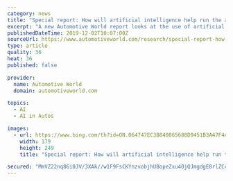 ```yaml
---
category: news
title: "Special report: How will artificial intelligence help run the auto industry?"
excerpt: "A new Automotive World report looks at the use of artificial intelligence (AI) in corporate and non-driving aspects of automotive ... Discussion about the use of AI in the automotive industry most frequently focuses on AI in self-driving and autonomous vehicle (AV) applications, but there is a significant place for AI deployment in many other ..."
publishedDateTime: 2019-12-02T10:07:00Z
sourceUrl: https://www.automotiveworld.com/research/special-report-how-will-artificial-intelligence-help-run-the-auto-industry/
type: article
quality: 36
heat: 36
published: false

provider:
  name: Automotive World
  domain: automotiveworld.com

topics:
  - AI
  - AI in Autos

images:
  - url: https://www.bing.com/th?id=ON.064747EC3B840865688D9451B3A47F4A
    width: 179
    height: 249
    title: "Special report: How will artificial intelligence help run the auto industry?"

secured: "MmVZ22nq86i0JV/3XAk//w1F9FsCKYnzvobjhU8opeZxu40jQJmgdgE8rlZCcXwJvehCGkVH1H1oIxa38lUHbaHVIl/Kn8XKmCGdJrfeYhmUG6G3MeKE39WCS93NA9CvKOLYPl2+IyLLH8/A73aRO0/LkA6Tfuf93tqUeCTR4ZCawEeRUP+ORSGKvs2a+N4iGD0IPioUb04+/ns0FKaVcLtX5mxcqMuiIjO+TSI80/KVex++wIqKa6oAAYDpGFYu/Jsgi/wveI8xwgQObcs8Pw==;jTAbZDg3Qv9JLCGy9Fbc1A=="
---
```


